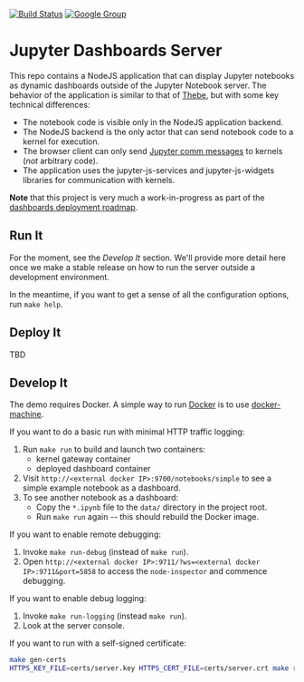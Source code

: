[![Build Status](https://travis-ci.org/jupyter-incubator/dashboards_nodejs_app.svg?branch=master)](https://travis-ci.org/jupyter-incubator/dashboards_nodejs_app) [![Google Group](https://img.shields.io/badge/-Google%20Group-lightgrey.svg)](https://groups.google.com/forum/#!forum/jupyter)

# Jupyter Dashboards Server

This repo contains a NodeJS application that can display Jupyter notebooks as dynamic dashboards outside of the Jupyter Notebook server. The behavior of the application is similar to that of [Thebe](https://github.com/oreillymedia/thebe), but with some key technical differences:

* The notebook code is visible only in the NodeJS application backend.
* The NodeJS backend is the only actor that can send notebook code to a kernel for execution.
* The browser client can only send [Jupyter comm messages](http://jupyter-client.readthedocs.org/en/latest/messaging.html#opening-a-comm) to kernels (*not* arbitrary code).
* The application uses the jupyter-js-services and jupyter-js-widgets libraries for communication with kernels.

**Note** that this project is very much a work-in-progress as part of the [dashboards deployment roadmap](https://github.com/jupyter-incubator/dashboards/wiki/Deployment-Roadmap).

## Run It

For the moment, see the *Develop It* section. We'll provide more detail here once we make a stable release on how to run the server outside a development environment.

In the meantime, if you want to get a sense of all the configuration options, run `make help`.

## Deploy It

TBD

## Develop It

The demo requires Docker. A simple way to run [Docker](https://www.docker.com/) is to use [docker-machine](https://docs.docker.com/machine/get-started/).

If you want to do a basic run with minimal HTTP traffic logging:

1. Run `make run` to build and launch two containers:
    * kernel gateway container
    * deployed dashboard container
2. Visit `http://<external docker IP>:9700/notebooks/simple` to see a simple example notebook as a dashboard.
3. To see another notebook as a dashboard:
    * Copy the `*.ipynb` file to the `data/` directory in the project root.
    * Run `make run` again -- this should rebuild the Docker image.

If you want to enable remote debugging:

1. Invoke `make run-debug` (instead of `make run`).
2. Open `http://<external docker IP>:9711/?ws=<external docker IP>:9711&port=5858` to access the `node-inspector` and commence debugging.

If you want to enable debug logging:

1. Invoke `make run-logging` (instead `make run`).
2. Look at the server console.

If you want to run with a self-signed certificate:

```bash
make gen-certs
HTTPS_KEY_FILE=certs/server.key HTTPS_CERT_FILE=certs/server.crt make run
```
